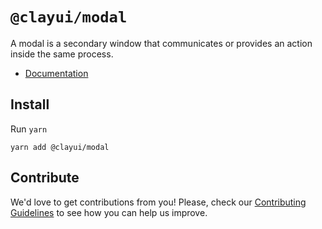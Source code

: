 # `@clayui/modal`

A modal is a secondary window that communicates or provides an action inside the same process.

-   [Documentation](https://clayui.com/docs/components/modal.html)

## Install

Run `yarn`

```shell
yarn add @clayui/modal
```

## Contribute

We'd love to get contributions from you! Please, check our [Contributing Guidelines](https://github.com/liferay/clay/blob/master/CONTRIBUTING.md) to see how you can help us improve.
